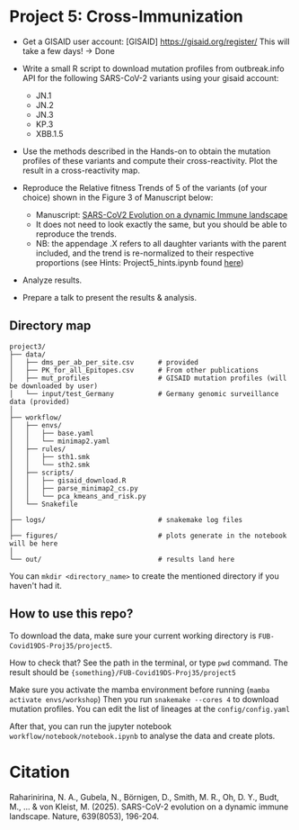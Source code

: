 # **Project 5: Cross-Immunization**

- Get a GISAID user account: [GISAID] https://gisaid.org/register/ This will take a few days! → Done
- Write a small R script to download mutation profiles from outbreak.info API for the following SARS-CoV-2 variants using your gisaid account:
    - JN.1
    - JN.2
    - JN.3
    - KP.3
    - XBB.1.5
- Use the methods described in the Hands-on to obtain the mutation profiles of these variants and compute their cross-reactivity. Plot the result in a cross-reactivity map.

- Reproduce the Relative fitness Trends of 5 of the variants (of your choice) shown in the Figure 3 of Manuscript below:
    - Manuscript: [SARS-CoV2 Evolution on a dynamic Immune landscape](https://www.nature.com/articles/s41586-024-08477-8)
    - It does not need to look exactly the same, but you should be able to reproduce the trends.
    - NB: the appendage .X refers to all daughter variants with the parent included, and the trend is re-normalized to their respective proportions (see Hints: Project5_hints.ipynb found [here](https://github.com/AlexiaNomena/SC2_VASIL/))

- Analyze results.
- Prepare a talk to present the results & analysis.

## Directory map
```
project3/
├── data/
│   ├── dms_per_ab_per_site.csv      # provided
│   ├── PK_for_all_Epitopes.csv      # From other publications
│   ├── mut_profiles                 # GISAID mutation profiles (will be downloaded by user)
│   └── input/test_Germany           # Germany genomic surveillance data (provided)
│
├── workflow/
│   ├── envs/
│   │   ├── base.yaml
│   │   └── minimap2.yaml
│   ├── rules/
│   │   ├── sth1.smk
│   │   └── sth2.smk
│   ├── scripts/
│   │   ├── gisaid_download.R
│   │   ├── parse_minimap2_cs.py
│   │   └── pca_kmeans_and_risk.py
│   └── Snakefile
│
├── logs/                            # snakemake log files
│
├── figures/                         # plots generate in the notebook will be here
│
└── out/                             # results land here
```
You can `mkdir <directory_name>` to create the mentioned directory if you haven't had it.

## How to use this repo?
To download the data, make sure your current working directory is `FUB-Covid19DS-Proj35/project5`.

How to check that? See the path in the terminal, or type `pwd` command. The result should be `{something}/FUB-Covid19DS-Proj35/project5`

Make sure you activate the mamba environment before running (`mamba activate envs/workshop`)
Then you run `snakemake --cores 4` to download mutation profiles. You can edit the list of lineages at the `config/config.yaml`

After that, you can run the jupyter notebook `workflow/notebook/notebook.ipynb` to analyse the data and create plots.

# Citation
Raharinirina, N. A., Gubela, N., Börnigen, D., Smith, M. R., Oh, D. Y., Budt, M., ... & von Kleist, M. (2025). SARS-CoV-2 evolution on a dynamic immune landscape. Nature, 639(8053), 196-204.
